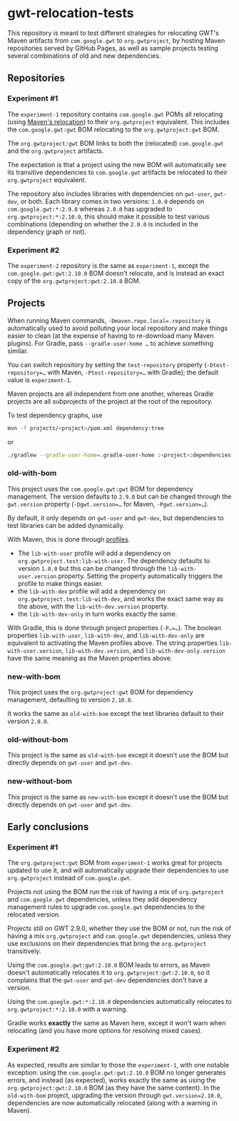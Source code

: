 # gwt-relocation-tests

This repository is meant to test different strategies for relocating GWT's Maven artifacts from `com.google.gwt` to `org.gwtproject`,
by hosting Maven repositories served by GitHub Pages,
as well as sample projects testing several combinations of old and new dependencies.

## Repositories

### Experiment #1

The `experiment-1` repository contains `com.google.gwt` POMs all relocating (using [Maven's relocation](https://maven.apache.org/guides/mini/guide-relocation.html)) to their `org.gwtproject` equivalent.
This includes the `com.google.gwt:gwt` BOM relocating to the `org.gwtproject:gwt` BOM.

The `org.gwtproject:gwt` BOM links to both the (relocated) `com.google.gwt` and the `org.gwtproject` artifacts.

The expectation is that a project using the new BOM will automatically see its transitive dependencies to `com.google.gwt` artifacts be relocated to their `org.gwtproject` equivalent.

The repository also includes libraries with dependencies on `gwt-user`, `gwt-dev`, or both.
Each library comes in two versions: `1.0.0` depends on `com.google.gwt:*:2.9.0` whereas `2.0.0` has upgraded to `org.gwtproject:*:2.10.0`,
this should make it possible to test various combinations (depending on whether the `2.0.0` is included in the dependency graph or not).

### Experiment #2

The `experiment-2` repository is the same as `experiment-1`,
except the `com.google.gwt:gwt:2.10.0` BOM doesn't relocate,
and is instead an exact copy of the `org.gwtproject:gwt:2.10.0` BOM.

## Projects

When running Maven commands, `-Dmaven.repo.local=.repository` is automatically used to avoid polluting your local repository and make things easier to clean
(at the expense of having to re-download many Maven plugins).
For Gradle, pass `--gradle-user-home …` to achieve something similar.

You can switch repository by setting the `test-repository` property (`-Dtest-repository=…` with Maven, `-Ptest-repository=…` with Gradle);
the default value is `experiment-1`.

Maven projects are all independent from one another,
whereas Gradle projects are all subprojects of the project at the root of the repository.

To test dependency graphs, use
```sh
mvn -f projects/<project>/pom.xml dependency:tree
```
or
```sh
./gradlew --gradle-user-home=.gradle-user-home :<project>:dependencies
```

### old-with-bom

This project uses the `com.google.gwt:gwt` BOM for dependency management.
The version defaults to `2.9.0` but can be changed through the `gwt.version` property
(`-Dgwt.version=…` for Maven, `-Pgwt.version=…`).

By default, it only depends on `gwt-user` and `gwt-dev`, but dependencies to test libraries can be added dynamically.

With Maven, this is done through [profiles](https://maven.apache.org/guides/introduction/introduction-to-profiles.html).
 * The `lib-with-user` profile will add a dependency on `org.gwtproject.test:lib-with-user`.
   The dependency defaults to version `1.0.0` but this can be changed through the `lib-with-user.version` property.
   Setting the property automatically triggers the profile to make things easier.
 * the `lib-with-dev` profile will add a dependency on `org.gwtproject.test:lib-with-dev`,
   and works the exact same way as the above, with the `lib-with-dev.version` property.
 * the `lib-with-dev-only` in turn works exactly the same.

With Gradle, this is done through project properties (`-P…=…`).
The boolean properties `lib-with-user`, `lib-with-dev`, and `lib-with-dev-only` are equivalent to activating the Maven profiles above.
The string properties `lib-with-user.version`, `lib-with-dev.version`, and `lib-with-dev-only.version` have the same meaning as the Maven properties above.

### new-with-bom

This project uses the `org.gwtproject:gwt` BOM for dependency management, defaulting to version `2.10.0`.

It works the same as `old-with-bom` except the test libraries default to their version `2.0.0`.

### old-without-bom

This project is the same as `old-with-bom` except it doesn't use the BOM but directly depends on `gwt-user` and `gwt-dev`.

### new-without-bom

This project is the same as `new-with-bom` except it doesn't use the BOM but directly depends on `gwt-user` and `gwt-dev`.

## Early conclusions

### Experiment #1

The `org.gwtproject:gwt` BOM from `experiment-1` works great for projects updated to use it,
and will automatically upgrade their dependencies to use `org.gwtproject` instead of `com.google.gwt`.

Projects not using the BOM run the risk of having a mix of `org.gwtproject` and `com.google.gwt` dependencies,
unless they add dependency management rules to upgrade `com.google.gwt` dependencies to the relocated version.

Projects still on GWT 2.9.0, whether they use the BOM or not,
run the risk of having a mix `org.gwtproject` and `com.google.gwt` dependencies,
unless they use exclusions on their dependencies that bring the `org.gwtproject` transitively.

Using the `com.google.gwt:gwt:2.10.0` BOM leads to errors,
as Maven doesn't automatically relocates it to `org.gwtproject:gwt:2.10.0`,
so it complains that the `gwt-user` and `gwt-dev` dependencies don't have a version.

Using the `com.google.gwt:*:2.10.0` dependencies automatically relocates to `org.gwtproject:*:2.10.0` with a warning.

Gradle works **exactly** the same as Maven here, except it won't warn when relocating
(and you have more options for resolving mixed cases).

### Experiment #2

As expected, results are similar to those the `experiment-1`, with one notable exception:
using the `com.google.gwt:gwt:2.10.0` BOM no longer generates errors,
and instead (as expected), works exactly the same as using the `org.gwtproject:gwt:2.10.0` BOM (as they have the same content).
In the `old-with-bom` project, upgrading the version through `gwt.version=2.10.0`, dependencies are now automatically relocated (along with a warning in Maven).
